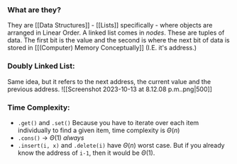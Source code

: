 ### What are they?
They are [[Data Structures]] - [[Lists]] specifically - where objects are arranged in Linear Order. A linked list comes in *nodes*. These are tuples of data. The first bit is the value and the second is where the next bit of data is stored in [[(Computer) Memory Conceptually]] (I.E. it's address.)

### Doubly Linked List:
Same idea, but it refers to the next address, the current value and the previous address.
![[Screenshot 2023-10-13 at 8.12.08 p.m..png|500]]

### Time Complexity:
- `.get()` and `.set()` Because you have to iterate over each item individually to find a given item, time complexity is $\Theta(n)$
- `.cons()` -> $\Theta(1)$ *always*
- `.insert(i, x)` and `.delete(i)` have $\Theta(n)$ worst case. But if you already know the address of `i-1`, then it would be $\Theta(1)$.
